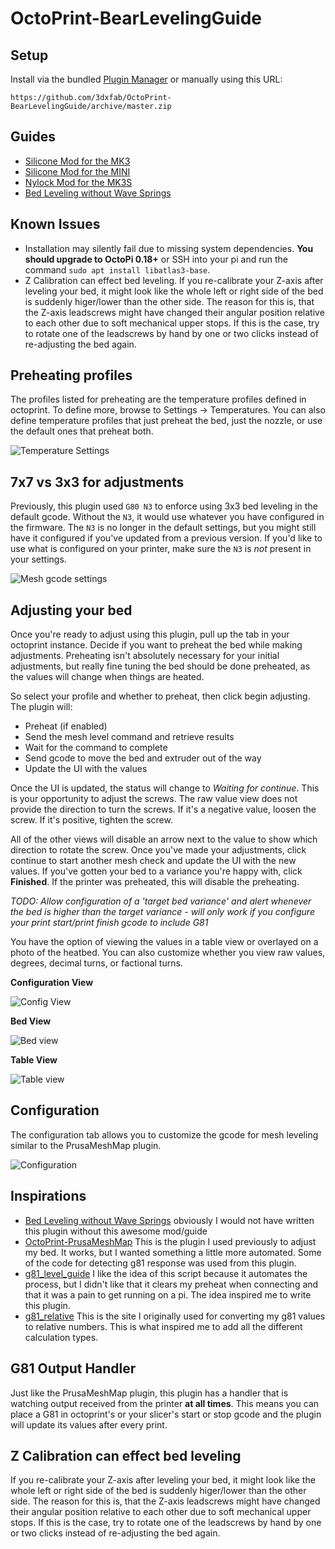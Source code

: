 # OctoPrint-BearLevelingGuide

## Setup

Install via the bundled [Plugin Manager](https://github.com/foosel/OctoPrint/wiki/Plugin:-Plugin-Manager)
or manually using this URL:

    https://github.com/3dxfab/OctoPrint-BearLevelingGuide/archive/master.zip


## Guides

* [Silicone Mod for the MK3](https://www.schweinert.com/silicone-bed-level-mod-prusa-mk3)
* [Silicone Mod for the MINI](https://github.com/bbbenji/PMSBLM)
* [Nylock Mod for the MK3S](https://www.rearvuemirror.com/guides/nylock-mod-for-the-mk3s)
* [Bed Leveling without Wave Springs](https://github.com/PrusaOwners/prusaowners/wiki/Bed_Leveling_without_Wave_Springs)

## Known Issues
* Installation may silently fail due to missing system dependencies. **You should upgrade to OctoPi 0.18+** or SSH into your pi and run the command `sudo apt install libatlas3-base`.
* Z Calibration can effect bed leveling. If you re-calibrate your Z-axis after leveling your bed, it might look like the whole left or right side of the bed is suddenly higer/lower than the other side. The reason for this is, that the Z-axis leadscrews might have changed their angular position relative to each other due to soft mechanical upper stops. If this is the case, try to rotate one of the leadscrews by hand by one or two clicks instead of re-adjusting the bed again.

## Preheating profiles

The profiles listed for preheating are the temperature profiles defined in octoprint.  To define more, browse to Settings -> Temperatures.  You can also define temperature profiles that just preheat the bed, just the nozzle, or use the default ones that preheat both.

![Temperature Settings](preheat.png)

## 7x7 vs 3x3 for adjustments

Previously, this plugin used `G80 N3` to enforce using 3x3 bed leveling in the default gcode.  Without the `N3`, it would use whatever you have configured in the firmware.  The `N3` is no longer in the default settings, but you might still have it configured if you've updated from a previous version.  If you'd like to use what is configured on your printer, make sure the `N3` is *not* present in your settings.

![Mesh gcode settings](mesh_settings.png)

## Adjusting your bed

Once you're ready to adjust using this plugin, pull up the tab in your octoprint instance.  Decide if you want to preheat the bed while making adjustments.  Preheating isn't absolutely necessary for your initial adjustments, but really fine tuning the bed should be done preheated, as the values will change when things are heated.

So select your profile and whether to preheat, then click begin adjusting.  The plugin will:
- Preheat (if enabled)
- Send the mesh level command and retrieve results
- Wait for the command to complete
- Send gcode to move the bed and extruder out of the way
- Update the UI with the values

Once the UI is updated, the status will change to *Waiting for continue*.  This is your opportunity to adjust the screws.  The raw value view does not provide the direction to turn the screws.  If it's a negative value, loosen the screw.  If it's positive, tighten the screw.

All of the other views will disable an arrow next to the value to show which direction to rotate the screw.  Once you've made your adjustments, click continue to start another mesh check and update the UI with the new values.  If you've gotten your bed to a variance you're happy with, click **Finished**.  If the printer was preheated, this will disable the preheating.

*TODO: Allow configuration of a 'target bed variance' and alert whenever the bed is higher than the target variance - will only work if you configure your print start/print finish gcode to include G81*

You have the option of viewing the values in a table view or overlayed on a photo of the heatbed.  You can also customize whether you view raw values, degrees, decimal turns, or factional turns.

**Configuration View**

![Config View](config.png)


**Bed View**

![Bed view](bed.png)


**Table View**

![Table view](table.png)




## Configuration

The configuration tab allows you to customize the gcode for mesh leveling similar to the PrusaMeshMap plugin.

![Configuration](settings.png)

## Inspirations

- [Bed Leveling without Wave Springs](https://github.com/PrusaOwners/prusaowners/wiki/Bed_Leveling_without_Wave_Springs) obviously I would not have written this plugin without this awesome mod/guide
- [OctoPrint-PrusaMeshMap](https://github.com/PrusaOwners/OctoPrint-PrusaMeshMap) This is the plugin I used previously to adjust my bed.  It works, but I wanted something a little more automated.  Some of the code for detecting g81 response was used from this plugin.
- [g81_level_guide](https://gitlab.com/gnat.org/g81_level_guide) I like the idea of this script because it automates the process, but I didn't like that it clears my preheat when connecting and that it was a pain to get running on a pi.  The idea inspired me to write this plugin.
- [g81_relative](https://github.com/pcboy/g81_relative) This is the site I originally used for converting my g81 values to relative numbers.  This is what inspired me to add all the different calculation types.


## G81 Output Handler

Just like the PrusaMeshMap plugin, this plugin has a handler that is watching output received from the printer **at all times**. This means you can place a G81 in octoprint's or your slicer's start or stop gcode and the plugin will update its values after every print.

## Z Calibration can effect bed leveling

If you re-calibrate your Z-axis after leveling your bed, it might look like the whole left or right side of the bed is suddenly higer/lower than the other side. The reason for this is, that the Z-axis leadscrews might have changed their angular position relative to each other due to soft mechanical upper stops. If this is the case, try to rotate one of the leadscrews by hand by one or two clicks instead of re-adjusting the bed again.
